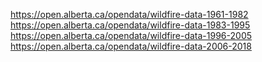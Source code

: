 https://open.alberta.ca/opendata/wildfire-data-1961-1982
https://open.alberta.ca/opendata/wildfire-data-1983-1995
https://open.alberta.ca/opendata/wildfire-data-1996-2005
https://open.alberta.ca/opendata/wildfire-data-2006-2018

